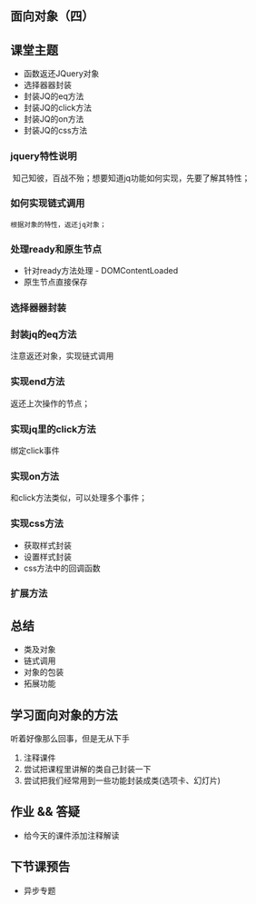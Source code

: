 ## 面向对象（四）
## 课堂主题
- 函数返还JQuery对象 
- 选择器器封装 
- 封装JQ的eq方法
- 封装JQ的click方法 
- 封装JQ的on方法 
- 封装JQ的css方法 

### jquery特性说明 
​	 知己知彼，百战不殆；想要知道jq功能如何实现，先要了解其特性；

### 如何实现链式调用
    根据对象的特性，返还jq对象；

### 处理ready和原生节点
- 针对ready方法处理 - DOMContentLoaded
- 原生节点直接保存

### 选择器器封装 

### 封装jq的eq方法
​注意返还对象，实现链式调用

### 实现end方法

返还上次操作的节点；

### 实现jq里的click方法

绑定click事件

### 实现on方法

和click方法类似，可以处理多个事件；

### 实现css方法

- 获取样式封装
- 设置样式封装
- css方法中的回调函数

### 扩展方法

## 总结
- 类及对象
- 链式调用
- 对象的包装
- 拓展功能

## 学习面向对象的方法

听着好像那么回事，但是无从下手

1. 注释课件
2. 尝试把课程里讲解的类自己封装一下
3. 尝试把我们经常用到一些功能封装成类(选项卡、幻灯片)


  

## 作业 && 答疑
- 给今天的课件添加注释解读

## 下节课预告
- 异步专题





